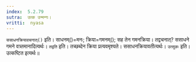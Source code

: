 ```yaml
---
index:  5.2.79
sutra:  उत्क उन्मन्गः।
vritti:  nyasa
---
```


`ससाधनक्रियावचनात्()` इति। साधनम्()=मनः; क्रिया=गमनम्(); सह तेन गमनक्रिया। तद्वचनात्? ससाधने गमने वत्र्तमानादित्यर्थः। `तद्वति` इति। तच्छब्देन क्रिया प्रत्यवमृश्यते। ससाधनक्रियावतीत्यर्थः। `उत्सुकः` इति। उत्कष्टित इत्यर्थः॥

